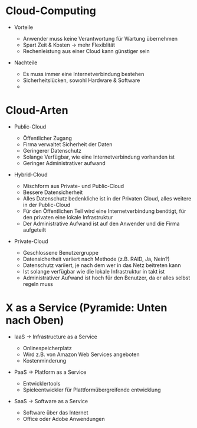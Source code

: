 # Cloud-Computing
- Vorteile
  - Anwender muss keine Verantwortung für Wartung übernehmen
  - Spart Zeit & Kosten -> mehr Flexiblität
  - Rechenleistung aus einer Cloud kann günstiger sein

- Nachteile 
  - Es muss immer eine Internetverbindung bestehen
  - Sicherheitslücken, sowohl Hardware & Software
  -
  
# Cloud-Arten
- Public-Cloud
  - Öffentlicher Zugang
  - Firma verwaltet Sicherheit der Daten
  - Geringerer Datenschutz
  - Solange Verfügbar, wie eine Internetverbindung vorhanden ist
  - Geringer Administrativer aufwand

- Hybrid-Cloud
  - Mischform aus Private- und Public-Cloud
  - Bessere Datensicherheit
  - Alles Datenschutz bedenkliche ist in der Privaten Cloud, alles weitere in der Public-Cloud
  - Für den Öffentlichen Teil wird eine Internetverbindung benötigt, für den privaten eine lokale Infrastruktur
  - Der Administrative Aufwand ist auf den Anwender und die Firma aufgeteilt

- Private-Cloud
  - Geschlossene Benutzergruppe
  - Datensicherheit variiert nach Methode (z.B. RAID, Ja, Nein?)
  - Datenschutz variiert, je nach dem wer in das Netz beitreten kann
  - Ist solange verfügbar wie die lokale Infrastruktur in takt ist
  - Administrativer Aufwand ist hoch für den Benutzer, da er alles selbst regeln muss
  
# X as a Service (Pyramide: Unten nach Oben)
- IaaS -> Infrastructure as a Service
  - Onlinespeicherplatz
  - Wird z.B. von Amazon Web Services angeboten
  - Kostenminderung

- PaaS -> Platform as a Service
  - Entwicklertools
  - Spieleentwickler für Plattformübergreifende entwicklung

- SaaS -> Software as a Service
  - Software über das Internet
  - Office oder Adobe Anwendungen
